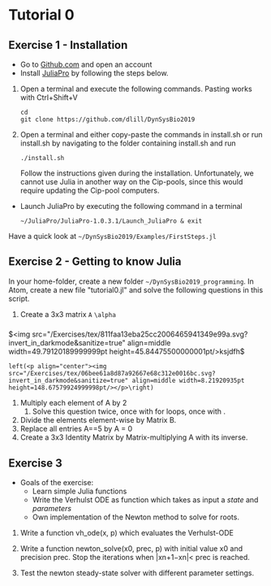 # Tutorial 0

## Exercise 1 - Installation

* Go to [Github.com](https://www.github.com) and open an account
* Install [JuliaPro](https://juliacomputing.com/products/juliapro.html) by following the steps below.

1. Open a terminal and execute the following commands. Pasting works with Ctrl+Shift+V

    ```
    cd
    git clone https://github.com/dlill/DynSysBio2019
    ```

1. Open a terminal and either copy-paste the commands in install.sh or
run install.sh by navigating to the folder containing install.sh and run

    ```
    ./install.sh
    ```

    Follow the instructions given during the installation.
    Unfortunately, we cannot use Julia in another way on the Cip-pools, since this would require updating the Cip-pool computers.

* Launch JuliaPro by executing the following command in a terminal

    ```
    ~/JuliaPro/JuliaPro-1.0.3.1/Launch_JuliaPro & exit
    ```

Have a quick look at `~/DynSysBio2019/Examples/FirstSteps.jl`

## Exercise 2 - Getting to know Julia

In your home-folder, create a new folder `~/DynSysBio2019_programming`.
In Atom, create a new file "tutorial0.jl" and solve the following questions in this script.


1. Create a 3x3 matrix `A`
``\alpha`` <img src="/Exercises/tex/8217ed3c32a785f0b5aad4055f432ad8.svg?invert_in_darkmode&sanitize=true" align=middle width=10.16555099999999pt height=22.831056599999986pt/>

$<img src="/Exercises/tex/811faa13eba25cc2006465941349e99a.svg?invert_in_darkmode&sanitize=true" align=middle width=49.79120189999999pt height=45.84475500000001pt/>ksjdfh$



``left(<p align="center"><img src="/Exercises/tex/06bee61a8d87a92667e68c312e0016bc.svg?invert_in_darkmode&sanitize=true" align=middle width=8.21920935pt height=148.67579924999998pt/></p>\right)``
1. Multiply each element of A by 2
    1. Solve this question twice, once with for loops, once with .
1. Divide the elements element-wise by Matrix B.
1. Replace all entries A==5 by A = 0
1. Create a 3x3 Identity Matrix by Matrix-multiplying A with its inverse.



## Exercise 3

* Goals of the exercise:
    * Learn simple Julia functions
    * Write the Verhulst ODE as function which takes as input a *state* and *parameters*
    * Own implementation of the Newton method to solve for roots.

1. Write a function vh_ode(x, p) which evaluates the Verhulst-ODE


1. Write a function newton_solve(x0, prec, p) with initial value x0 and precision prec. Stop the iterations when |xn+1−xn|< prec is reached.
1. Test the newton steady-state solver with different parameter settings.
